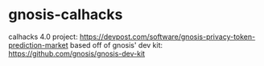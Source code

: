 # gnosis-calhacks
calhacks 4.0 project: https://devpost.com/software/gnosis-privacy-token-prediction-market
based off of gnosis' dev kit: https://github.com/gnosis/gnosis-dev-kit
